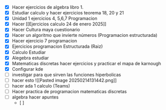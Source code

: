  - [x] Hacer ejercicios de algebra libro 1.
 - [x] Estudiar calculo y hacer ejercicios teorema 18, 20 y 21
 - [x] Unidad 1 ejercicios 4, 5,6,7 Programacion
 - [x] Hacer [[Ejercicios calculo 24 de enero 2025]]
 - [x] Hacer Cultura maya cuestionario
 - [x] Hacer un algoritmo que invierte números (Programacion estructurada)
 - [x] Hacer ejercicio 7 programacion
 - [x] Ejercicios programacion Estructurada (Raiz)
 - [x] Calculo Estudiar
 - [x] Alegebra estudiar
 - [x] Matematicas discretas hacer ejercicios y practicar el mapa de karnough
 - [x] Configurar kde 
 - [ ] investigar para que sirven las funciones hiperbolicas
 - [ ] hacer esto ![[Pasted image 20250214131442.png]]
 - [ ] hacer ada 1 calculo (Teams)
 - [ ] Hacer practica de programacion matematicas discretas
 - [ ] algebra hacer apuntes 
	 - [ ]  
